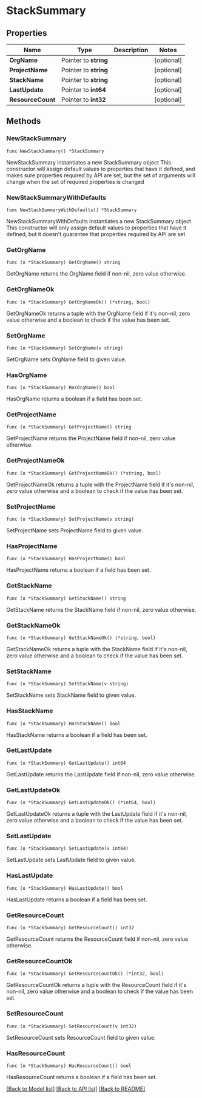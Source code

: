 # StackSummary

## Properties

Name | Type | Description | Notes
------------ | ------------- | ------------- | -------------
**OrgName** | Pointer to **string** |  | [optional] 
**ProjectName** | Pointer to **string** |  | [optional] 
**StackName** | Pointer to **string** |  | [optional] 
**LastUpdate** | Pointer to **int64** |  | [optional] 
**ResourceCount** | Pointer to **int32** |  | [optional] 

## Methods

### NewStackSummary

`func NewStackSummary() *StackSummary`

NewStackSummary instantiates a new StackSummary object
This constructor will assign default values to properties that have it defined,
and makes sure properties required by API are set, but the set of arguments
will change when the set of required properties is changed

### NewStackSummaryWithDefaults

`func NewStackSummaryWithDefaults() *StackSummary`

NewStackSummaryWithDefaults instantiates a new StackSummary object
This constructor will only assign default values to properties that have it defined,
but it doesn't guarantee that properties required by API are set

### GetOrgName

`func (o *StackSummary) GetOrgName() string`

GetOrgName returns the OrgName field if non-nil, zero value otherwise.

### GetOrgNameOk

`func (o *StackSummary) GetOrgNameOk() (*string, bool)`

GetOrgNameOk returns a tuple with the OrgName field if it's non-nil, zero value otherwise
and a boolean to check if the value has been set.

### SetOrgName

`func (o *StackSummary) SetOrgName(v string)`

SetOrgName sets OrgName field to given value.

### HasOrgName

`func (o *StackSummary) HasOrgName() bool`

HasOrgName returns a boolean if a field has been set.

### GetProjectName

`func (o *StackSummary) GetProjectName() string`

GetProjectName returns the ProjectName field if non-nil, zero value otherwise.

### GetProjectNameOk

`func (o *StackSummary) GetProjectNameOk() (*string, bool)`

GetProjectNameOk returns a tuple with the ProjectName field if it's non-nil, zero value otherwise
and a boolean to check if the value has been set.

### SetProjectName

`func (o *StackSummary) SetProjectName(v string)`

SetProjectName sets ProjectName field to given value.

### HasProjectName

`func (o *StackSummary) HasProjectName() bool`

HasProjectName returns a boolean if a field has been set.

### GetStackName

`func (o *StackSummary) GetStackName() string`

GetStackName returns the StackName field if non-nil, zero value otherwise.

### GetStackNameOk

`func (o *StackSummary) GetStackNameOk() (*string, bool)`

GetStackNameOk returns a tuple with the StackName field if it's non-nil, zero value otherwise
and a boolean to check if the value has been set.

### SetStackName

`func (o *StackSummary) SetStackName(v string)`

SetStackName sets StackName field to given value.

### HasStackName

`func (o *StackSummary) HasStackName() bool`

HasStackName returns a boolean if a field has been set.

### GetLastUpdate

`func (o *StackSummary) GetLastUpdate() int64`

GetLastUpdate returns the LastUpdate field if non-nil, zero value otherwise.

### GetLastUpdateOk

`func (o *StackSummary) GetLastUpdateOk() (*int64, bool)`

GetLastUpdateOk returns a tuple with the LastUpdate field if it's non-nil, zero value otherwise
and a boolean to check if the value has been set.

### SetLastUpdate

`func (o *StackSummary) SetLastUpdate(v int64)`

SetLastUpdate sets LastUpdate field to given value.

### HasLastUpdate

`func (o *StackSummary) HasLastUpdate() bool`

HasLastUpdate returns a boolean if a field has been set.

### GetResourceCount

`func (o *StackSummary) GetResourceCount() int32`

GetResourceCount returns the ResourceCount field if non-nil, zero value otherwise.

### GetResourceCountOk

`func (o *StackSummary) GetResourceCountOk() (*int32, bool)`

GetResourceCountOk returns a tuple with the ResourceCount field if it's non-nil, zero value otherwise
and a boolean to check if the value has been set.

### SetResourceCount

`func (o *StackSummary) SetResourceCount(v int32)`

SetResourceCount sets ResourceCount field to given value.

### HasResourceCount

`func (o *StackSummary) HasResourceCount() bool`

HasResourceCount returns a boolean if a field has been set.


[[Back to Model list]](../README.md#documentation-for-models) [[Back to API list]](../README.md#documentation-for-api-endpoints) [[Back to README]](../README.md)



